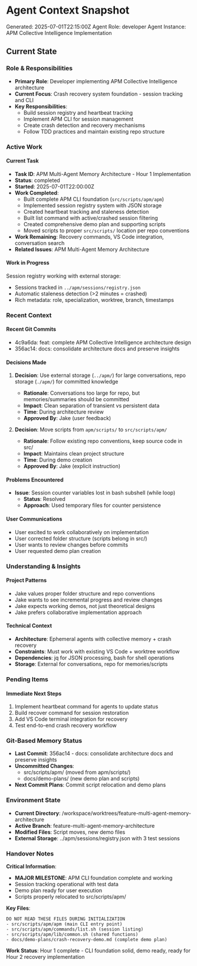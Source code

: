 # Agent Context Snapshot

Generated: 2025-07-01T22:15:00Z
Agent Role: developer
Agent Instance: APM Collective Intelligence Implementation

## Current State

### Role & Responsibilities

- **Primary Role**: Developer implementing APM Collective Intelligence architecture
- **Current Focus**: Crash recovery system foundation - session tracking and CLI
- **Key Responsibilities**: 
  - Build session registry and heartbeat tracking
  - Implement APM CLI for session management
  - Create crash detection and recovery mechanisms
  - Follow TDD practices and maintain existing repo structure

### Active Work

#### Current Task

- **Task ID**: APM Multi-Agent Memory Architecture - Hour 1 Implementation
- **Status**: completed
- **Started**: 2025-07-01T22:00:00Z
- **Work Completed**:
  - Built complete APM CLI foundation (`src/scripts/apm/apm`)
  - Implemented session registry system with JSON storage
  - Created heartbeat tracking and staleness detection
  - Built list command with active/crashed session filtering
  - Created comprehensive demo plan and supporting scripts
  - Moved scripts to proper `src/scripts/` location per repo conventions
- **Work Remaining**: Recovery commands, VS Code integration, conversation search
- **Related Issues**: APM Multi-Agent Memory Architecture

#### Work in Progress

Session registry working with external storage:
- Sessions tracked in `../apm/sessions/registry.json`
- Automatic staleness detection (>2 minutes = crashed)
- Rich metadata: role, specialization, worktree, branch, timestamps

### Recent Context

#### Recent Git Commits

- 4c9a6da: feat: complete APM Collective Intelligence architecture design
- 356ac14: docs: consolidate architecture docs and preserve insights

#### Decisions Made

1. **Decision**: Use external storage (`../apm/`) for large conversations, repo storage (`./apm/`) for committed knowledge
   - **Rationale**: Conversations too large for repo, but memories/summaries should be committed
   - **Impact**: Clean separation of transient vs persistent data
   - **Time**: During architecture review
   - **Approved By**: Jake (user feedback)

2. **Decision**: Move scripts from `apm/scripts/` to `src/scripts/apm/`
   - **Rationale**: Follow existing repo conventions, keep source code in src/
   - **Impact**: Maintains clean project structure
   - **Time**: During demo creation
   - **Approved By**: Jake (explicit instruction)

#### Problems Encountered

- **Issue**: Session counter variables lost in bash subshell (while loop)
  - **Status**: Resolved
  - **Approach**: Used temporary files for counter persistence

#### User Communications

- User excited to work collaboratively on implementation
- User corrected folder structure (scripts belong in src/)
- User wants to review changes before commits
- User requested demo plan creation

### Understanding & Insights

#### Project Patterns

- Jake values proper folder structure and repo conventions
- Jake wants to see incremental progress and review changes
- Jake expects working demos, not just theoretical designs
- Jake prefers collaborative implementation approach

#### Technical Context

- **Architecture**: Ephemeral agents with collective memory + crash recovery
- **Constraints**: Must work with existing VS Code + worktree workflow
- **Dependencies**: jq for JSON processing, bash for shell operations
- **Storage**: External for conversations, repo for memories/scripts

### Pending Items

#### Immediate Next Steps

1. Implement heartbeat command for agents to update status
2. Build recover command for session restoration
3. Add VS Code terminal integration for recovery
4. Test end-to-end crash recovery workflow

### Git-Based Memory Status

- **Last Commit**: 356ac14 - docs: consolidate architecture docs and preserve insights
- **Uncommitted Changes**: 
  - src/scripts/apm/ (moved from apm/scripts/)
  - docs/demo-plans/ (new demo plan and scripts)
- **Next Commit Plans**: Commit script relocation and demo plans

### Environment State

- **Current Directory**: /workspace/worktrees/feature-multi-agent-memory-architecture
- **Active Branch**: feature-multi-agent-memory-architecture
- **Modified Files**: Script moves, new demo files
- **External Storage**: ../apm/sessions/registry.json with 3 test sessions

### Handover Notes

**Critical Information**: 
- **MAJOR MILESTONE**: APM CLI foundation complete and working
- Session tracking operational with test data
- Demo plan ready for user execution
- Scripts properly relocated to src/scripts/apm/

**Key Files**:
```
DO NOT READ THESE FILES DURING INITIALIZATION
- src/scripts/apm/apm (main CLI entry point)
- src/scripts/apm/commands/list.sh (session listing)
- src/scripts/apm/lib/common.sh (shared functions)
- docs/demo-plans/crash-recovery-demo.md (complete demo plan)
```

**Work Status**: Hour 1 complete - CLI foundation solid, demo ready, ready for Hour 2 recovery implementation